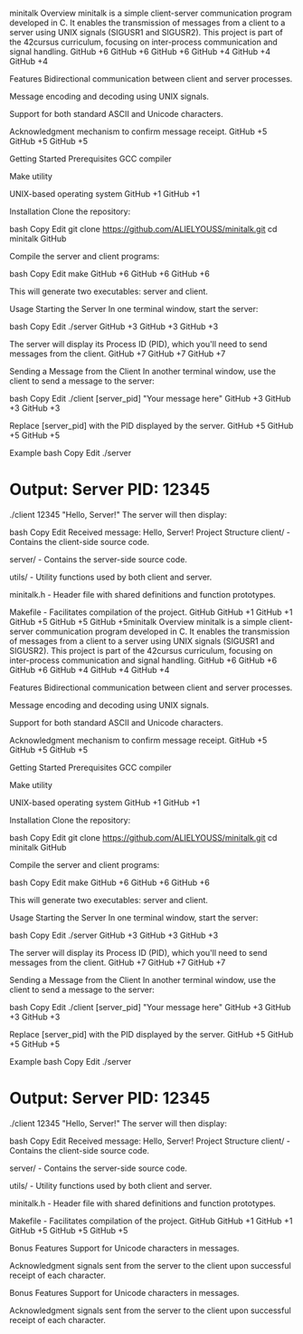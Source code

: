 minitalk
Overview
minitalk is a simple client-server communication program developed in C. It enables the transmission of messages from a client to a server using UNIX signals (SIGUSR1 and SIGUSR2). This project is part of the 42cursus curriculum, focusing on inter-process communication and signal handling.
GitHub
+6
GitHub
+6
GitHub
+6
GitHub
+4
GitHub
+4
GitHub
+4

Features
Bidirectional communication between client and server processes.

Message encoding and decoding using UNIX signals.

Support for both standard ASCII and Unicode characters.

Acknowledgment mechanism to confirm message receipt.
GitHub
+5
GitHub
+5
GitHub
+5

Getting Started
Prerequisites
GCC compiler

Make utility

UNIX-based operating system
GitHub
+1
GitHub
+1

Installation
Clone the repository:

bash
Copy
Edit
git clone https://github.com/ALIELYOUSS/minitalk.git
cd minitalk
GitHub

Compile the server and client programs:

bash
Copy
Edit
make
GitHub
+6
GitHub
+6
GitHub
+6

This will generate two executables: server and client.

Usage
Starting the Server
In one terminal window, start the server:

bash
Copy
Edit
./server
GitHub
+3
GitHub
+3
GitHub
+3

The server will display its Process ID (PID), which you'll need to send messages from the client.
GitHub
+7
GitHub
+7
GitHub
+7

Sending a Message from the Client
In another terminal window, use the client to send a message to the server:

bash
Copy
Edit
./client [server_pid] "Your message here"
GitHub
+3
GitHub
+3
GitHub
+3

Replace [server_pid] with the PID displayed by the server.
GitHub
+5
GitHub
+5
GitHub
+5

Example
bash
Copy
Edit
./server
# Output: Server PID: 12345

./client 12345 "Hello, Server!"
The server will then display:

bash
Copy
Edit
Received message: Hello, Server!
Project Structure
client/ - Contains the client-side source code.

server/ - Contains the server-side source code.

utils/ - Utility functions used by both client and server.

minitalk.h - Header file with shared definitions and function prototypes.

Makefile - Facilitates compilation of the project.
GitHub
GitHub
+1
GitHub
+1
GitHub
+5
GitHub
+5
GitHub
+5minitalk
Overview
minitalk is a simple client-server communication program developed in C. It enables the transmission of messages from a client to a server using UNIX signals (SIGUSR1 and SIGUSR2). This project is part of the 42cursus curriculum, focusing on inter-process communication and signal handling.
GitHub
+6
GitHub
+6
GitHub
+6
GitHub
+4
GitHub
+4
GitHub
+4

Features
Bidirectional communication between client and server processes.

Message encoding and decoding using UNIX signals.

Support for both standard ASCII and Unicode characters.

Acknowledgment mechanism to confirm message receipt.
GitHub
+5
GitHub
+5
GitHub
+5

Getting Started
Prerequisites
GCC compiler

Make utility

UNIX-based operating system
GitHub
+1
GitHub
+1

Installation
Clone the repository:

bash
Copy
Edit
git clone https://github.com/ALIELYOUSS/minitalk.git
cd minitalk
GitHub

Compile the server and client programs:

bash
Copy
Edit
make
GitHub
+6
GitHub
+6
GitHub
+6

This will generate two executables: server and client.

Usage
Starting the Server
In one terminal window, start the server:

bash
Copy
Edit
./server
GitHub
+3
GitHub
+3
GitHub
+3

The server will display its Process ID (PID), which you'll need to send messages from the client.
GitHub
+7
GitHub
+7
GitHub
+7

Sending a Message from the Client
In another terminal window, use the client to send a message to the server:

bash
Copy
Edit
./client [server_pid] "Your message here"
GitHub
+3
GitHub
+3
GitHub
+3

Replace [server_pid] with the PID displayed by the server.
GitHub
+5
GitHub
+5
GitHub
+5

Example
bash
Copy
Edit
./server
# Output: Server PID: 12345

./client 12345 "Hello, Server!"
The server will then display:

bash
Copy
Edit
Received message: Hello, Server!
Project Structure
client/ - Contains the client-side source code.

server/ - Contains the server-side source code.

utils/ - Utility functions used by both client and server.

minitalk.h - Header file with shared definitions and function prototypes.

Makefile - Facilitates compilation of the project.
GitHub
GitHub
+1
GitHub
+1
GitHub
+5
GitHub
+5
GitHub
+5

Bonus Features
Support for Unicode characters in messages.

Acknowledgment signals sent from the server to the client upon successful receipt of each character.

Bonus Features
Support for Unicode characters in messages.

Acknowledgment signals sent from the server to the client upon successful receipt of each character.
